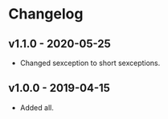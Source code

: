 # Changelog

## v1.1.0 - 2020-05-25

- Changed sexception to short sexceptions.

## v1.0.0 - 2019-04-15

- Added all.
